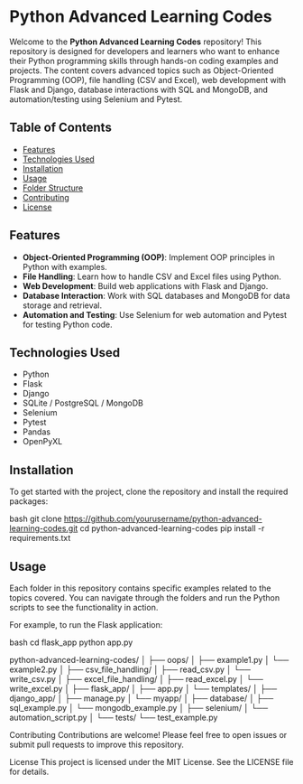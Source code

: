 # Python Advanced Learning Codes

Welcome to the **Python Advanced Learning Codes** repository! This repository is designed for developers and learners who want to enhance their Python programming skills through hands-on coding examples and projects. The content covers advanced topics such as Object-Oriented Programming (OOP), file handling (CSV and Excel), web development with Flask and Django, database interactions with SQL and MongoDB, and automation/testing using Selenium and Pytest.

## Table of Contents

- [Features](#features)
- [Technologies Used](#technologies-used)
- [Installation](#installation)
- [Usage](#usage)
- [Folder Structure](#folder-structure)
- [Contributing](#contributing)
- [License](#license)

## Features

- **Object-Oriented Programming (OOP)**: Implement OOP principles in Python with examples.
- **File Handling**: Learn how to handle CSV and Excel files using Python.
- **Web Development**: Build web applications with Flask and Django.
- **Database Interaction**: Work with SQL databases and MongoDB for data storage and retrieval.
- **Automation and Testing**: Use Selenium for web automation and Pytest for testing Python code.

## Technologies Used

- Python
- Flask
- Django
- SQLite / PostgreSQL / MongoDB
- Selenium
- Pytest
- Pandas
- OpenPyXL

## Installation

To get started with the project, clone the repository and install the required packages:

bash
git clone https://github.com/yourusername/python-advanced-learning-codes.git
cd python-advanced-learning-codes
pip install -r requirements.txt


## Usage

Each folder in this repository contains specific examples related to the topics covered. You can navigate through the folders and run the Python scripts to see the functionality in action.

For example, to run the Flask application:

bash
cd flask_app
python app.py



python-advanced-learning-codes/
│
├── oops/
│   ├── example1.py
│   └── example2.py
│
├── csv_file_handling/
│   ├── read_csv.py
│   └── write_csv.py
│
├── excel_file_handling/
│   ├── read_excel.py
│   └── write_excel.py
│
├── flask_app/
│   ├── app.py
│   └── templates/
│
├── django_app/
│   ├── manage.py
│   └── myapp/
│
├── database/
│   ├── sql_example.py
│   └── mongodb_example.py
│
├── selenium/
│   └── automation_script.py
│
└── tests/
    └── test_example.py

    
Contributing
Contributions are welcome! Please feel free to open issues or submit pull requests to improve this repository.

License
This project is licensed under the MIT License. See the LICENSE file for details.
